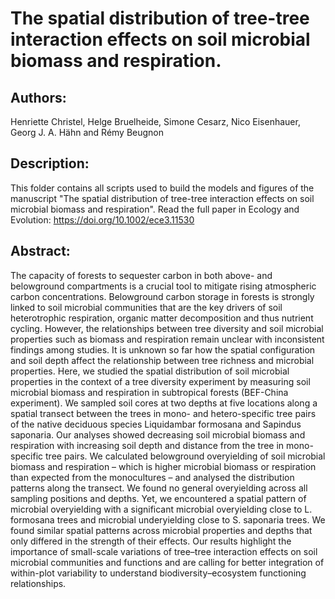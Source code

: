 # The spatial distribution of tree-tree interaction effects on soil microbial biomass and respiration.

## Authors:
Henriette Christel, Helge Bruelheide, Simone Cesarz, Nico Eisenhauer, Georg J. A. Hähn and Rémy Beugnon

## Description:
This folder contains all scripts used to build the models and figures of the manuscript "The spatial distribution of tree-tree interaction effects on soil microbial biomass and respiration".
Read the full paper in Ecology and Evolution: https://doi.org/10.1002/ece3.11530

## Abstract:
The capacity of forests to sequester carbon in both above- and belowground compartments is a crucial tool to mitigate rising atmospheric carbon concentrations. Belowground carbon storage in forests is strongly linked to soil microbial communities that are the key drivers of soil heterotrophic respiration, organic matter decomposition and thus nutrient cycling. However, the relationships between tree diversity and soil microbial properties such as biomass and respiration remain unclear with inconsistent findings among studies. It is unknown so far how the spatial configuration and soil depth affect the relationship between tree richness and microbial properties. Here, we studied the spatial distribution of soil microbial properties in the context of a tree diversity experiment by measuring soil microbial biomass and respiration in subtropical forests (BEF-China experiment). We sampled soil cores at two depths at five locations along a spatial transect between the trees in mono- and hetero-specific tree pairs of the native deciduous species Liquidambar formosana and Sapindus saponaria. Our analyses showed decreasing soil microbial biomass and respiration with increasing soil depth and distance from the tree in mono-specific tree pairs. We calculated belowground overyielding of soil microbial biomass and respiration – which is higher microbial biomass or respiration than expected from the monocultures – and analysed the distribution patterns along the transect. We found no general overyielding across all sampling positions and depths. Yet, we encountered a spatial pattern of microbial overyielding with a significant microbial overyielding close to L. formosana trees and microbial underyielding close to S. saponaria trees. We found similar spatial patterns across microbial properties and depths that only differed in the strength of their effects. Our results highlight the importance of small-scale variations of tree–tree interaction effects on soil microbial communities and functions and are calling for better integration of within-plot variability to understand biodiversity–ecosystem functioning relationships.

